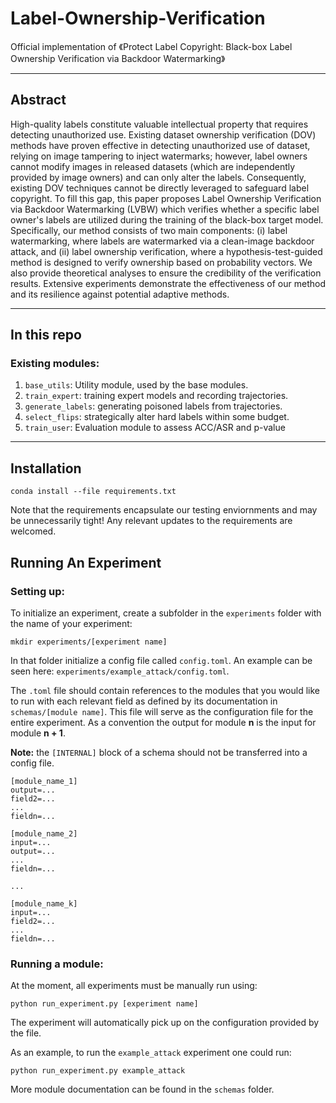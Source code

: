 # Label-Ownership-Verification
Official implementation of 《Protect Label Copyright: Black-box Label Ownership Verification via Backdoor Watermarking》

---

## Abstract

High-quality labels constitute valuable intellectual property that requires detecting unauthorized use. Existing dataset ownership verification (DOV) methods have proven effective in detecting unauthorized use of dataset, relying on image tampering to inject watermarks; however, label owners cannot modify images in released datasets (which are independently provided by image owners) and can only alter the labels. Consequently, existing DOV techniques cannot be directly leveraged to safeguard label copyright. To fill this gap, this paper proposes Label Ownership Verification via Backdoor Watermarking (LVBW) which verifies whether a specific label owner's labels are utilized during the training of the black-box target model. Specifically, our method consists of two main components: (i) label watermarking, where labels are watermarked via a clean-image backdoor attack, and (ii) label ownership verification, where a hypothesis-test-guided method is designed to verify ownership based on probability vectors. We also provide theoretical analyses to ensure the credibility of the verification results. Extensive experiments demonstrate the effectiveness of our method and its resilience against potential adaptive methods. 

---

## In this repo

### Existing modules:

1. `base_utils`: Utility module, used by the base modules.
1. `train_expert`: training expert models and recording trajectories.
1. `generate_labels`: generating poisoned labels from trajectories.
1. `select_flips`: strategically alter hard labels within some budget.
1. `train_user`: Evaluation module to assess ACC/ASR and p-value

---

## Installation

```
conda install --file requirements.txt
```

Note that the requirements encapsulate our testing enviornments and may be unnecessarily tight! Any relevant updates to the requirements are welcomed.

## Running An Experiment

### Setting up:

To initialize an experiment, create a subfolder in the `experiments` folder with the name of your experiment:

```
mkdir experiments/[experiment name]
```

In that folder initialize a config file called `config.toml`. An example can be seen here: `experiments/example_attack/config.toml`.

The `.toml` file should contain references to the modules that you would like to run with each relevant field as defined by its documentation in `schemas/[module name]`. This file will serve as the configuration file for the entire experiment. As a convention the output for module **n** is the input for module **n + 1**.

**Note:** the `[INTERNAL]` block of a schema should not be transferred into a config file.

```
[module_name_1]
output=...
field2=...
...
fieldn=...

[module_name_2]
input=...
output=...
...
fieldn=...

...

[module_name_k]
input=...
field2=...
...
fieldn=...
```

### Running a module:

At the moment, all experiments must be manually run using:

```
python run_experiment.py [experiment name]
```

The experiment will automatically pick up on the configuration provided by the file. 

As an example, to run the `example_attack` experiment one could run:

```
python run_experiment.py example_attack
```

More module documentation can be found in the `schemas` folder.
